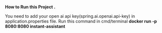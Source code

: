 **How to Run this Project .**

You need to add your open ai api key(spring.ai.openai.api-key) in application.properties file.
Run this command in cmd/terminal
**docker run -p 8080:8080 instant-assistant**
